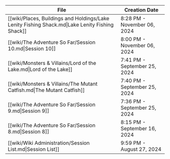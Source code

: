 
| File                                                                                            | Creation Date                |
| ----------------------------------------------------------------------------------------------- | ---------------------------- |
| [[wiki/Places, Buildings and Holdings/Lake Lenity Fishing Shack.md\|Lake Lenity Fishing Shack]] | 8:28 PM - November 06, 2024  |
| [[wiki/The Adventure So Far/Session 10.md\|Session 10]]                                         | 8:00 PM - November 06, 2024  |
| [[wiki/Monsters & Villains/Lord of the Lake.md\|Lord of the Lake]]                              | 7:41 PM - September 25, 2024 |
| [[wiki/Monsters & Villains/The Mutant Catfish.md\|The Mutant Catfish]]                          | 7:40 PM - September 25, 2024 |
| [[wiki/The Adventure So Far/Session 9.md\|Session 9]]                                           | 7:36 PM - September 25, 2024 |
| [[wiki/The Adventure So Far/Session 8.md\|Session 8]]                                           | 8:15 PM - September 16, 2024 |
| [[wiki/Wiki Administration/Session List.md\|Session List]]                                      | 9:59 PM - August 27, 2024    |
